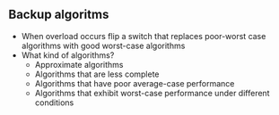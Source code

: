 Backup algoritms
----------------

* When overload occurs flip a switch that replaces poor-worst case algorithms with good worst-case algorithms
* What kind of algorithms?
    * Approximate algorithms
    * Algorithms that are less complete
    * Algorithms that have poor average-case performance
    * Algorithms that exhibit worst-case performance under different conditions
